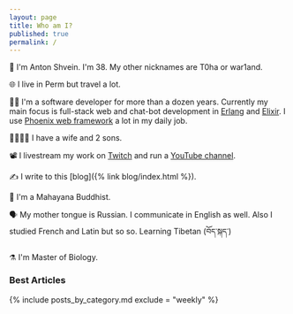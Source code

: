 ```yaml
---
layout: page
title: Who am I?
published: true
permalink: /
---
```

<script src="https://unpkg.com/@codersrank/summary@0.9.13/codersrank-summary.min.js" async></script>
<codersrank-summary username="t0ha"></codersrank-summary>

👤 I'm Anton Shvein. I'm 38. My other nicknames are T0ha or war1and.

🌐 I live in Perm but travel a lot. 

🧑‍💻 I'm a software developer for more than a dozen years. Currently my main focus is full-stack web and chat-bot development in [Erlang](https://erlang.org) and [Elixir](https://elixir-lang.org). I use [Phoenix web framework](https://phoenixframework.org) a lot in my daily job.

🧑‍🧑‍🧒‍🧒 I have a wife and 2 sons.

📽️ I livestream my work on [Twitch](https://www.twitch.tv/war1and) and run a  [YouTube channel](https://www.youtube.com/c/AntonShvein). 

✍️ I write to this [blog]({% link blog/index.html %}).

📿 I'm a Mahayana Buddhist.

🗣️ My mother tongue is Russian. I communicate in English as well. Also I studied French and Latin but so so. Learning Tibetan (བོད་སྐད་)

⚗️ I'm Master of Biology.

### Best Articles

{% include posts_by_category.md exclude = "weekly" %}
